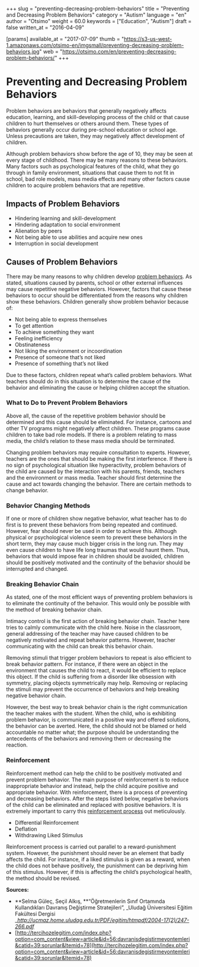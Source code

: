 +++
slug = "preventing-decreasing-problem-behaviors"
title = "Preventing and Decreasing Problem Behaviors"
category = "Autism"
language = "en"
author = "Otsimo"
weight = 60.0
keywords = ["Education", "Autism"]
draft = false
written_at = "2016-04-09"

[params]
available_at = "2017-07-09"
thumb = "https://s3-us-west-1.amazonaws.com/otsimo-en/imgsmall/preventing-decreasing-problem-behaviors.jpg"
web = "https://otsimo.com/en/preventing-decreasing-problem-behaviors/"
+++


# Preventing and Decreasing Problem Behaviors

Problem behaviors are behaviors that generally negatively affects education, learning, and skill-developing process of the child or that cause children to hurt themselves or others around them. These types of behaviors generally occur during pre-school education or school age. Unless precautions are taken, they may negatively affect development of children.

Although problem behaviors show before the age of 10, they may be seen at every stage of childhood. There may be many reasons to these behaviors. Many factors such as psychological features of the child, what they go through in family environment, situations that cause them to not fit in school, bad role models, mass media effects and many other factors cause children to acquire problem behaviors that are repetitive.

## Impacts of Problem Behaviors

  * Hindering learning and skill-development
  * Hindering adaptation to social environment
  * Alienation by peers
  * Not being able to use abilities and acquire new ones
  * Interruption in social development

## Causes of Problem Behaviors

There may be many reasons to why children develop [problem behaviors](/problem-behaviors-causes/). As stated, situations caused by parents, school or other external influences may cause repetitive negative behaviors. However, factors that cause these behaviors to occur should be differentiated from the reasons why children show these behaviors. Children generally show problem behavior because of:

  * Not being able to express themselves
  * To get attention
  * To achieve something they want
  * Feeling inefficiency
  * Obstinateness
  * Not liking the environment or incoordination
  * Presence of someone that’s not liked
  * Presence of something that’s not liked

Due to these factors, children repeat what’s called problem behaviors. What teachers should do in this situation is to determine the cause of the behavior and eliminating the cause or helping children accept the situation.

### What to Do to Prevent Problem Behaviors

Above all, the cause of the repetitive problem behavior should be determined and this cause should be eliminated. For instance, cartoons and other TV programs might negatively affect children. These programs cause children to take bad role models. If there is a problem relating to mass media, the child’s relation to these mass media should be terminated.

Changing problem behaviors may require consultation to experts. However, teachers are the ones that should be making the first interference. If there is no sign of psychological situation like hyperactivity, problem behaviors of the child are caused by the interaction with his parents, friends, teachers and the environment or mass media. Teacher should first determine the cause and act towards changing the behavior. There are certain methods to change behavior.


### Behavior Changing Methods

If one or more of children show negative behavior, what teacher has to do first is to prevent these behaviors from being repeated and continued. However, fear should never be used in order to achieve this. Although physical or psychological violence seem to prevent these behaviors in the short term, they may cause much bigger crisis in the long run. They may even cause children to have life long traumas that would haunt them. Thus, behaviors that would impose fear in children should be avoided, children should be positively motivated and the continuity of the behavior should be interrupted and changed.

### Breaking Behavior Chain

As stated, one of the most efficient ways of preventing problem behaviors is to eliminate the continuity of the behavior. This would only be possible with the method of breaking behavior chain.

Intimacy control is the first action of breaking behavior chain. Teacher here tries to calmly communicate with the child here. Noise in the classroom, general addressing of the teacher may have caused children to be negatively motivated and repeat behavior patterns. However, teacher communicating with the child can break this behavior chain.

Removing stimuli that trigger problem behaviors to repeat is also efficient to break behavior pattern. For instance, if there were an object in the environment that causes the child to react, it would be efficient to replace this object. If the child is suffering from a disorder like obsession with symmetry, placing objects symmetrically may help. Removing or replacing the stimuli may prevent the occurrence of behaviors and help breaking negative behavior chain.

However, the best way to break behavior chain is the right communication the teacher makes with the student. When the child, who is exhibiting problem behavior, is communicated in a positive way and offered solutions, the behavior can be averted. Here, the child should not be blamed or held accountable no matter what; the purpose should be understanding the antecedents of the behaviors and removing them or decreasing the reaction.

### Reinforcement

Reinforcement method can help the child to be positively motivated and prevent problem behavior. The main purpose of reinforcement is to reduce inappropriate behavior and instead, help the child acquire positive and appropriate behavior. With reinforcement, there is a process of preventing and decreasing behaviors. After the steps listed below, negative behaviors of the child can be eliminated and replaced with positive behaviors. It is extremely important to carry this [reinforcement process](/efficient-reinforcement-systems/) out meticulously.

  * Differential Reinforcement
  * Deflation
  * Withdrawing Liked Stimulus

Reinforcement process is carried out parallel to a reward-punishment system. However, the punishment should never be an element that badly affects the child. For instance, if a liked stimulus is given as a reward, when the child does not behave positively, the punishment can be depriving him of this stimulus. However, if this is affecting the child’s psychological health, the method should be revised.

**Sources:**

  * **Selma Güleç, Seçil Alkış, **“Öğretmenlerin Sınıf Ortamında Kullandıkları Davranış Değiştirme Stratejileri”, _Uludağ Üniversitesi Eğitim Fakültesi Dergisi __<http://ucmaz.home.uludag.edu.tr/PDF/egitim/htmpdf/2004-17(2)/247-266.pdf>_
  * [http://tercihozelegitim.com/index.php?option=com_content&view=article&id=56:davranisdegistirmeyontemleri&catid=39:sorunlar&Itemid=78](http://tercihozelegitim.com/index.php?option=com_content&view=article&id=56:davranisdegistirmeyontemleri&catid=39:sorunlar&Itemid=78)
